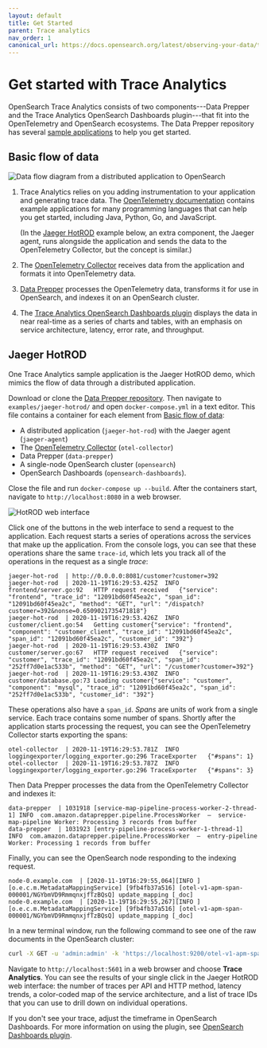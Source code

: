 ```yaml
---
layout: default
title: Get Started
parent: Trace analytics
nav_order: 1
canonical_url: https://docs.opensearch.org/latest/observing-your-data/trace/getting-started/
---
```


# Get started with Trace Analytics

OpenSearch Trace Analytics consists of two components---Data Prepper and the Trace Analytics OpenSearch Dashboards plugin---that fit into the OpenTelemetry and OpenSearch ecosystems. The Data Prepper repository has several [sample applications](https://github.com/opensearch-project/data-prepper/tree/main/examples) to help you get started.

## Basic flow of data

![Data flow diagram from a distributed application to OpenSearch]({{site.url}}{{site.baseurl}}/images/ta.svg)

1. Trace Analytics relies on you adding instrumentation to your application and generating trace data. The [OpenTelemetry documentation](https://opentelemetry.io/docs/) contains example applications for many programming languages that can help you get started, including Java, Python, Go, and JavaScript.

   (In the [Jaeger HotROD](#jaeger-hotrod) example below, an extra component, the Jaeger agent, runs alongside the application and sends the data to the OpenTelemetry Collector, but the concept is similar.)

1. The [OpenTelemetry Collector](https://opentelemetry.io/docs/collector/getting-started/) receives data from the application and formats it into OpenTelemetry data.

1. [Data Prepper]({{site.url}}{{site.baseurl}}/clients/data-prepper/index/) processes the OpenTelemetry data, transforms it for use in OpenSearch, and indexes it on an OpenSearch cluster.

1. The [Trace Analytics OpenSearch Dashboards plugin]({{site.url}}{{site.baseurl}}/observability-plugin/trace/ta-dashboards/) displays the data in near real-time as a series of charts and tables, with an emphasis on service architecture, latency, error rate, and throughput.

## Jaeger HotROD

One Trace Analytics sample application is the Jaeger HotROD demo, which mimics the flow of data through a distributed application.

Download or clone the [Data Prepper repository](https://github.com/opensearch-project/data-prepper). Then navigate to `examples/jaeger-hotrod/` and open `docker-compose.yml` in a text editor. This file contains a container for each element from [Basic flow of data](#basic-flow-of-data):

- A distributed application (`jaeger-hot-rod`) with the Jaeger agent (`jaeger-agent`)
- The [OpenTelemetry Collector](https://opentelemetry.io/docs/collector/getting-started/) (`otel-collector`)
- Data Prepper (`data-prepper`)
- A single-node OpenSearch cluster (`opensearch`)
- OpenSearch Dashboards (`opensearch-dashboards`).

Close the file and run `docker-compose up --build`. After the containers start, navigate to `http://localhost:8080` in a web browser.

![HotROD web interface]({{site.url}}{{site.baseurl}}/images/hot-rod.png)

Click one of the buttons in the web interface to send a request to the application. Each request starts a series of operations across the services that make up the application. From the console logs, you can see that these operations share the same `trace-id`, which lets you track all of the operations in the request as a single *trace*:

```
jaeger-hot-rod  | http://0.0.0.0:8081/customer?customer=392
jaeger-hot-rod  | 2020-11-19T16:29:53.425Z	INFO	frontend/server.go:92	HTTP request received	{"service": "frontend", "trace_id": "12091bd60f45ea2c", "span_id": "12091bd60f45ea2c", "method": "GET", "url": "/dispatch?customer=392&nonse=0.6509021735471818"}
jaeger-hot-rod  | 2020-11-19T16:29:53.426Z	INFO	customer/client.go:54	Getting customer{"service": "frontend", "component": "customer_client", "trace_id": "12091bd60f45ea2c", "span_id": "12091bd60f45ea2c", "customer_id": "392"}
jaeger-hot-rod  | 2020-11-19T16:29:53.430Z	INFO	customer/server.go:67	HTTP request received	{"service": "customer", "trace_id": "12091bd60f45ea2c", "span_id": "252ff7d0e1ac533b", "method": "GET", "url": "/customer?customer=392"}
jaeger-hot-rod  | 2020-11-19T16:29:53.430Z	INFO	customer/database.go:73	Loading customer{"service": "customer", "component": "mysql", "trace_id": "12091bd60f45ea2c", "span_id": "252ff7d0e1ac533b", "customer_id": "392"}
```

These operations also have a `span_id`. *Spans* are units of work from a single service. Each trace contains some number of spans. Shortly after the application starts processing the request, you can see the OpenTelemetry Collector starts exporting the spans:

```
otel-collector  | 2020-11-19T16:29:53.781Z	INFO	loggingexporter/logging_exporter.go:296	TraceExporter	{"#spans": 1}
otel-collector  | 2020-11-19T16:29:53.787Z	INFO	loggingexporter/logging_exporter.go:296	TraceExporter	{"#spans": 3}
```

Then Data Prepper processes the data from the OpenTelemetry Collector and indexes it:

```
data-prepper  | 1031918 [service-map-pipeline-process-worker-2-thread-1] INFO  com.amazon.dataprepper.pipeline.ProcessWorker  –  service-map-pipeline Worker: Processing 3 records from buffer
data-prepper  | 1031923 [entry-pipeline-process-worker-1-thread-1] INFO  com.amazon.dataprepper.pipeline.ProcessWorker  –  entry-pipeline Worker: Processing 1 records from buffer
```

Finally, you can see the OpenSearch node responding to the indexing request.

```
node-0.example.com  | [2020-11-19T16:29:55,064][INFO ][o.e.c.m.MetadataMappingService] [9fb4fb37a516] [otel-v1-apm-span-000001/NGYbmVD9RmmqnxjfTzBQsQ] update_mapping [_doc]
node-0.example.com  | [2020-11-19T16:29:55,267][INFO ][o.e.c.m.MetadataMappingService] [9fb4fb37a516] [otel-v1-apm-span-000001/NGYbmVD9RmmqnxjfTzBQsQ] update_mapping [_doc]
```

In a new terminal window, run the following command to see one of the raw documents in the OpenSearch cluster:

```bash
curl -X GET -u 'admin:admin' -k 'https://localhost:9200/otel-v1-apm-span-000001/_search?pretty&size=1'
```

Navigate to `http://localhost:5601` in a web browser and choose **Trace Analytics**. You can see the results of your single click in the Jaeger HotROD web interface: the number of traces per API and HTTP method, latency trends, a color-coded map of the service architecture, and a list of trace IDs that you can use to drill down on individual operations.

If you don't see your trace, adjust the timeframe in OpenSearch Dashboards. For more information on using the plugin, see [OpenSearch Dashboards plugin]({{site.url}}{{site.baseurl}}/observability-plugin/trace/ta-dashboards/).
